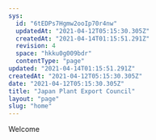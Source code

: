 ```yaml
---
sys:
  id: "6tEDPs7Hgmw2ooIp70r4nw"
  updatedAt: "2021-04-12T05:15:30.305Z"
  createdAt: "2021-04-14T01:15:51.291Z"
  revision: 4
  space: "hkku0g009bdr"
  contentType: "page"
updated: "2021-04-14T01:15:51.291Z"
createdAt: "2021-04-12T05:15:30.305Z"
date: "2021-04-12T05:15:30.305Z"
title: "Japan Plant Export Council"
layout: "page"
slug: "home"
---
```


Welcome

